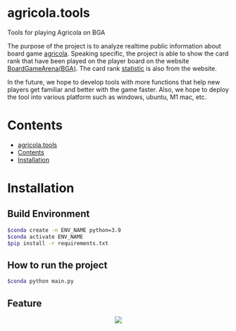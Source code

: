 # agricola.tools
Tools for playing Agricola on BGA

The purpose of the project is to analyze realtime public information about board game [agricola](https://boardgamegeek.com/boardgame/200680/agricola-revised-edition). Speaking specific, the project is able to show the card rank that have been played on the player board on the website [BoardGameArena(BGA)](https://boardgamearena.com). The card rank [statistic](https://boardgamearena.com/forum/viewtopic.php?t=31498) is also from the website.


In the future, we hope to develop tools with more functions that help new players get familiar and better with the game faster. Also, we hope to deploy the tool into various platform such as windows, ubuntu, M1 mac, etc.

# Contents
- [agricola.tools](#agricola.tools)
- [Contents](#contents)
- [Installation](#installation)

# Installation
## Build Environment
```bash
$conda create -n ENV_NAME python=3.9
$conda activate ENV_NAME
$pip install -r requirements.txt
```

## How to run the project
```bash
$conda python main.py
```

## Feature
<div align="center">
<img src="https://github.com/JiaYouChen2003/agricola.tools/tree/main/raw_asset/layout.png">
</div>